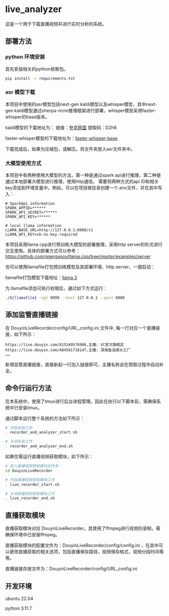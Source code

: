 # live_analyzer

这是一个用于下载直播视频并进行实时分析的系统。

## 部署方法

### python 环境安装

首先安装相关的python依赖包。

```bash
pip install -r requirements.txt
```

### asr 模型下载

本项目中使用的asr模型包括next-gen kaldi模型以及whisper模型，其中next-gen kaldi模型通过sherpa-ncnn推理框架进行部署，whisper模型采用faster-whisper的base版本。

kaidi模型的下载地址为： 链接：[夸克网盘](https://pan.quark.cn/s/276a8aa25309)  提取码：D2h6

faster-whisper模型的下载地址为：[faster-whisper-base](https://huggingface.co/Systran/faster-whisper-base)

下载完成后，如果为压缩包，请解压。将文件夹放入asr文件夹中。

### 大模型使用方式

本项目中有两种使用大模型的方法，第一种是通过spark api进行推理，第二种是通过本地部署大模型进行推理，使用http通信。
需要将两种方式的api ID和相关key添加到环境变量中，例如，可以在项目根目录创建一个.env文件，并在其中写入：

```text
# SparkApi information
SPARK_APPID=******
SPARK_API_SECRET=******
SPARK_API_KEY=******

# local llama information
LLAMA_BASE_URL=http://127.0.0.1:8080/v1
LLAMA_API_KEY=sk-no-key-required
```

本项目采用llama cpp进行预训练大模型的部署推理，采用http server的形式进行交互使用。具体的部署方式可以参考：<https://github.com/ggerganov/llama.cpp/tree/master/examples/server>

也可以使用llamafile打包预训练模型及其部署环境、http server，一键启动：

llamafile打包模型下载地址：[llama 3](https://huggingface.co/Mozilla/Meta-Llama-3-8B-Instruct-llamafile/resolve/main/Meta-Llama-3-8B-Instruct.Q5_K_M.llamafile?download=true)

为.llamafile添加可执行权限后，通过如下方式运行：

```bash
./${llamafile} -ngl 9999 --host 127.0.0.1 --port 8080
```

## 添加监管直播链接

在 DouyinLiveRecorder/config/URL_config.ini 文件中, 每一行对应一个直播链接，如下所示：

```text
https://live.douyin.com/815349576986,主播: VC官方旗舰店
https://live.douyin.com/484581718147,主播: 深海鱼油源头工厂
……
```

新增监管直播链接，直接新起一行加入链接即可，主播名称会在爬取过程中自动补全。

## 命令行运行方法

在本系统中，使用了tmux进行后台进程管理。因此在执行以下脚本前，需确保系统中已安装tmux。

通过脚本运行整个系统的方法如下所示：

```bash
# 开启系统工作
. recorder_and_analyzer_start.sh

# 关闭系统工作
. recorder_and_analyzer_end.sh
```

如果仅需运行直播视频获取模块，如下所示：

```bash
# 进入直播视频获取模块文件夹：
cd DouyinLiveRecorder

# 开启直播视频获取模块工作
. live_recorder_start.sh

# 关闭直播视频获取模块工作
. live_recorder_end.sh
```

## 直播获取模块

直播获取模块对应 DouyinLiveRecorder。其使用了ffmpeg进行视频的录制，需确保环境中已安装ffmpeg。

直播获取模块的配置文件为：DouyinLiveRecorder/config/config.ini ，在其中可以更改直播获取的相关选项，包括直播保存路径，视频保存格式，视频分段时间等等。

直播链接存放文件为：DouyinLiveRecorder/config/URL_config.ini

## 开发环境

ubuntu 22.04

python 3.11.7
